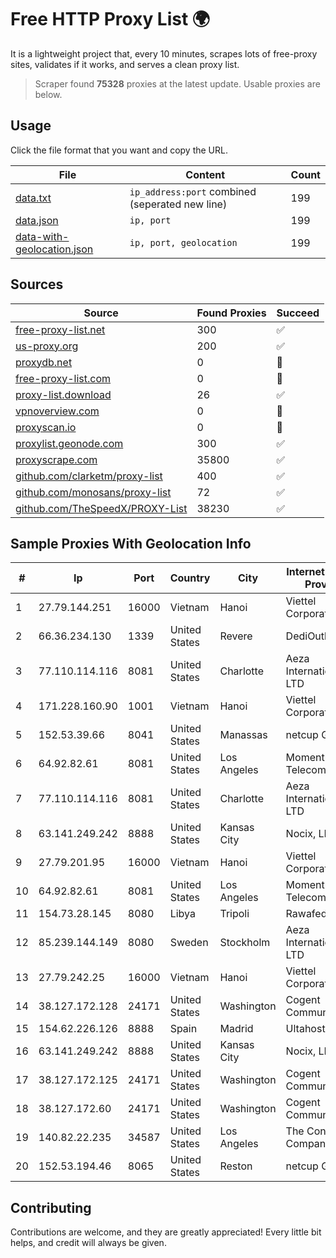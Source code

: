 
# Free HTTP Proxy List 🌍

It is a lightweight project that, every 10 minutes, scrapes lots of free-proxy sites, validates if it works, and serves a clean proxy list.


> Scraper found **75328** proxies at the latest update. Usable proxies are below.

## Usage

Click the file format that you want and copy the URL.


|File|Content|Count|
|----|-------|-----|
|[data.txt](https://raw.githubusercontent.com/themiralay/Proxy-List-World/master/data.txt)|`ip_address:port` combined (seperated new line)|199|
|[data.json](https://raw.githubusercontent.com/themiralay/Proxy-List-World/master/data.json)|`ip, port`|199|
|[data-with-geolocation.json](https://raw.githubusercontent.com/themiralay/Proxy-List-World/master/data-with-geolocation.json)|`ip, port, geolocation`|199|

## Sources

|Source|Found Proxies|Succeed|
|------|-------------|-------|
|[free-proxy-list.net](https://free-proxy-list.net)|300|✅|
|[us-proxy.org](https://www.us-proxy.org)|200|✅|
|[proxydb.net](http://proxydb.net)|0|🚫|
|[free-proxy-list.com](https://free-proxy-list.com/?page=&port=&type%5B%5D=http&type%5B%5D=https&up_time=0&search=Search)|0|🚫|
|[proxy-list.download](https://www.proxy-list.download/HTTP)|26|✅|
|[vpnoverview.com](https://vpnoverview.com/privacy/anonymous-browsing/free-proxy-servers)|0|🚫|
|[proxyscan.io](https://www.proxyscan.io)|0|🚫|
|[proxylist.geonode.com](https://proxylist.geonode.com/api/proxy-list?limit=300&page=1&sort_by=lastChecked&sort_type=desc&protocols=http,https)|300|✅|
|[proxyscrape.com](https://api.proxyscrape.com/v2/?request=displayproxies&protocol=http&timeout=10000&country=all&ssl=all&anonymity=all)|35800|✅|
|[github.com/clarketm/proxy-list](https://raw.githubusercontent.com/clarketm/proxy-list/master/proxy-list-raw.txt)|400|✅|
|[github.com/monosans/proxy-list](https://raw.githubusercontent.com/monosans/proxy-list/main/proxies/http.txt)|72|✅|
|[github.com/TheSpeedX/PROXY-List](https://raw.githubusercontent.com/TheSpeedX/PROXY-List/master/http.txt)|38230|✅|


## Sample Proxies With Geolocation Info

|#|Ip|Port|Country|City|Internet Service Provider|
|-|--|----|-------|----|-------------------------|
|1|27.79.144.251|16000|Vietnam|Hanoi|Viettel Corporation|
|2|66.36.234.130|1339|United States|Revere|DediOutlet, LLC|
|3|77.110.114.116|8081|United States|Charlotte|Aeza International LTD|
|4|171.228.160.90|1001|Vietnam|Hanoi|Viettel Corporation|
|5|152.53.39.66|8041|United States|Manassas|netcup GmbH|
|6|64.92.82.61|8081|United States|Los Angeles|Momentum Telecom, Inc.|
|7|77.110.114.116|8081|United States|Charlotte|Aeza International LTD|
|8|63.141.249.242|8888|United States|Kansas City|Nocix, LLC|
|9|27.79.201.95|16000|Vietnam|Hanoi|Viettel Corporation|
|10|64.92.82.61|8081|United States|Los Angeles|Momentum Telecom, Inc.|
|11|154.73.28.145|8080|Libya|Tripoli|Rawafed|
|12|85.239.144.149|8080|Sweden|Stockholm|Aeza International LTD|
|13|27.79.242.25|16000|Vietnam|Hanoi|Viettel Corporation|
|14|38.127.172.128|24171|United States|Washington|Cogent Communications|
|15|154.62.226.126|8888|Spain|Madrid|Ultahost, Inc.|
|16|63.141.249.242|8888|United States|Kansas City|Nocix, LLC|
|17|38.127.172.125|24171|United States|Washington|Cogent Communications|
|18|38.127.172.60|24171|United States|Washington|Cogent Communications|
|19|140.82.22.235|34587|United States|Los Angeles|The Constant Company|
|20|152.53.194.46|8065|United States|Reston|netcup GmbH|



## Contributing

Contributions are welcome, and they are greatly appreciated! Every
little bit helps, and credit will always be given.

